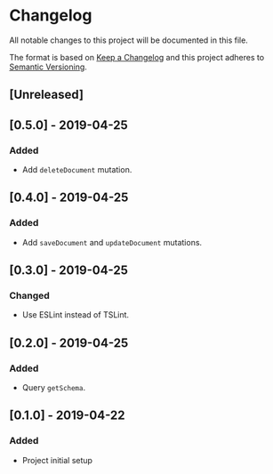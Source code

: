 # Changelog

All notable changes to this project will be documented in this file.

The format is based on [Keep a Changelog](http://keepachangelog.com/en/1.0.0/)
and this project adheres to [Semantic Versioning](http://semver.org/spec/v2.0.0.html).

## [Unreleased]

## [0.5.0] - 2019-04-25

### Added

- Add `deleteDocument` mutation.

## [0.4.0] - 2019-04-25

### Added

- Add `saveDocument` and `updateDocument` mutations.

## [0.3.0] - 2019-04-25

### Changed

- Use ESLint instead of TSLint.

## [0.2.0] - 2019-04-25

### Added

- Query `getSchema`.

## [0.1.0] - 2019-04-22

### Added

- Project initial setup
